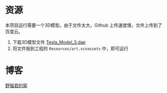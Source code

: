 # 资源

本项目运行需要一个3D模型。由于文件太大，Github 上传速度慢，文件上传到了百度云。

1. 下载3D模型文件 [Tesla_Model_3.dae](https://pan.baidu.com/s/1m9lm7PPrV_fFwFka5UPkmw)
2. 将文件拖到工程的 `Resources/art.scnassets` 中，即可运行

# 博客

[野猫君的窝](ronansparks.com)